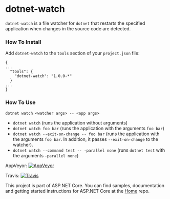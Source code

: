 dotnet-watch
===
`dotnet-watch` is a file watcher for `dotnet` that restarts the specified application when changes in the source code are detected.

### How To Install

Add `dotnet-watch` to the `tools` section of your `project.json` file:

```
{
...
  "tools": {
    "dotnet-watch": "1.0.0-*"
  }
...
}
```

### How To Use

```dotnet watch <watcher args> -- <app args>```

- `dotnet watch` (runs the application without arguments)
- `dotnet watch foo bar` (runs the application with the arguments `foo bar`)
- `dotnet watch --exit-on-change -- foo bar` (runs the application with the arguments `foo bar`. In addition, it passes `--exit-on-change` to the watcher).
- `dotnet watch --command test -- -parallel none` (runs `dotnet test` with the arguments `-parallel none`)

AppVeyor: [![AppVeyor](https://ci.appveyor.com/api/projects/status/fxhto3omtehio3aj/branch/dev?svg=true)](https://ci.appveyor.com/project/aspnetci/dnx-watch/branch/dev)

Travis:   [![Travis](https://travis-ci.org/aspnet/dotnet-watch.svg?branch=dev)](https://travis-ci.org/aspnet/dotnet-watch)


This project is part of ASP.NET Core. You can find samples, documentation and getting started instructions for ASP.NET Core at the [Home](https://github.com/aspnet/home) repo.
